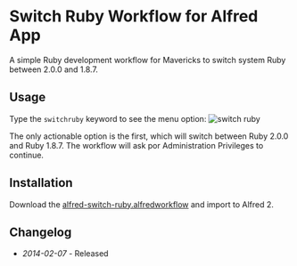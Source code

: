 # Switch Ruby Workflow for Alfred App

A simple Ruby development workflow for Mavericks to switch system Ruby between 2.0.0 and 1.8.7.

## Usage

Type the ```switchruby``` keyword to see the menu option:
![switch ruby](https://raw.github.com/ramiroaraujo/alfred-switch-system-ruby-workflow/master/screenshots/switch-ruby.png)

The only actionable option is the first, which will switch between Ruby 2.0.0 and Ruby 1.8.7. The workflow will ask por Administration Privileges to continue.

## Installation
Download the [alfred-switch-ruby.alfredworkflow](https://github.com/ramiroaraujo/alfred-switch-ruby-workflow/raw/master/alfred-switch-ruby.alfredworkflow) and import to Alfred 2.

## Changelog
* _2014-02-07_ - Released

